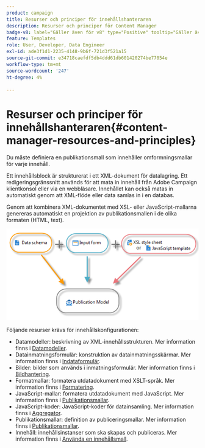```yaml
---
product: campaign
title: Resurser och principer för innehållshanteraren
description: Resurser och principer för Content Manager
badge-v8: label="Gäller även för v8" type="Positive" tooltip="Gäller även Campaign v8"
feature: Templates
role: User, Developer, Data Engineer
exl-id: ade3f1d1-2235-4148-9b6f-721d3f521a15
source-git-commit: e34718caefdf5db4ddd61db601420274be77054e
workflow-type: tm+mt
source-wordcount: '247'
ht-degree: 4%

---
```


# Resurser och principer för innehållshanteraren{#content-manager-resources-and-principles}


Du måste definiera en publikationsmall som innehåller omformningsmallar för varje innehåll.

Ett innehållsblock är strukturerat i ett XML-dokument för datalagring. Ett redigeringsgränssnitt används för att mata in innehåll från Adobe Campaign klientkonsol eller via en webbläsare. Innehållet kan också matas in automatiskt genom att XML-flöde eller data samlas in i en databas.

Genom att kombinera XML-dokumentet med XSL- eller JavaScript-mallarna genereras automatiskt en projektion av publikationsmallen i de olika formaten (HTML, text).

![](assets/d_ncs_content_process.png)

Följande resurser krävs för innehållskonfigurationen:

* Datamodeller: beskrivning av XML-innehållsstrukturen. Mer information finns i [Datamodeller](data-schemas.md).
* Datainmatningsformulär: konstruktion av datainmatningsskärmar. Mer information finns i [Indataformulär](input-forms.md).
* Bilder: bilder som används i inmatningsformulär. Mer information finns i [Bildhantering](formatting.md#image-management).
* Formatmallar: formatera utdatadokument med XSLT-språk. Mer information finns i [Formatering](formatting.md).
* JavaScript-mallar: formatera utdatadokument med JavaScript. Mer information finns i [Publikationsmallar](publication-templates.md).
* JavaScript-koder: JavaScript-koder för datainsamling. Mer information finns i [Aggregator](publication-templates.md#aggregator).
* Publikationsmallar: definition av publiceringsmallar. Mer information finns i [Publikationsmallar](publication-templates.md).
* Innehåll: innehållsinstanser som ska skapas och publiceras. Mer information finns i [Använda en innehållsmall](using-a-content-template.md).
